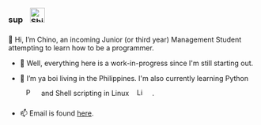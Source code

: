 ### sup <img style="margin: 10px" src="https://cdn.discordapp.com/emojis/820940541272784916.png" alt="ShiraoriBliss" height="30" />

👋 Hi, I’m Chino, an incoming Junior (or third year) Management Student attempting to learn how to be a programmer.

- 👀 Well, everything here is a work-in-progress since I'm still starting out.

- 🌱 I’m ya boi living in the Philippines. I'm also currently learning Python <img style="margin: 12px" src="https://profilinator.rishav.dev/skills-assets/python-original.svg" alt="Python" height="15" /> and Shell scripting in Linux <img style="margin: 12px" src="https://profilinator.rishav.dev/skills-assets/linux-original.svg" alt="Linux" height="15" /> . 
<!---
Last edit was 2:30+ am 18/06/2021
--->
- 📫 Email is found [here](mailto:chinobrantdorado@gmail.com).

<!---
Neonichi/Neonichi is a ✨ special ✨ repository because its `README.md` (this file) appears on your GitHub profile.
You can click the Preview link to take a look at your changes.
--->
